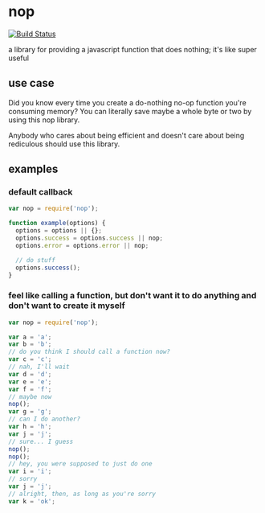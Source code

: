 nop
===

[![Build Status](https://secure.travis-ci.org/supershabam/nop.png?branch=master)](http://travis-ci.org/supershabam/nop)

a library for providing a javascript function that does nothing; it's like super useful

use case
--------
Did you know every time you create a do-nothing no-op function you're consuming 
memory? You can literally save maybe a whole byte or two by using this nop library.

Anybody who cares about being efficient and doesn't care about being rediculous should use this library.

examples
-------

### default callback
```javascript
var nop = require('nop');

function example(options) {
  options = options || {};
  options.success = options.success || nop;
  options.error = options.error || nop;

  // do stuff
  options.success();
}
```

### feel like calling a function, but don't want it to do anything and don't want to create it myself
```javascript
var nop = require('nop');

var a = 'a';
var b = 'b';
// do you think I should call a function now?
var c = 'c';
// nah, I'll wait
var d = 'd';
var e = 'e';
var f = 'f';
// maybe now
nop();
var g = 'g';
// can I do another?
var h = 'h';
var j = 'j';
// sure... I guess
nop();
nop();
// hey, you were supposed to just do one
var i = 'i';
// sorry
var j = 'j';
// alright, then, as long as you're sorry
var k = 'ok';
```
